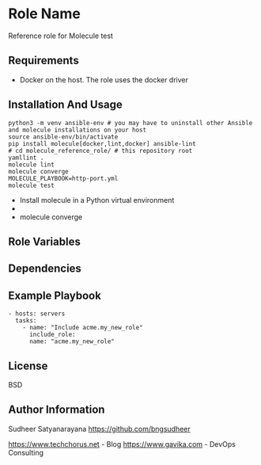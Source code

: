 Role Name
=========

Reference role for Molecule test


Requirements
------------

* Docker on the host. The role uses the docker driver

Installation And Usage
-----------------------
```shell
python3 -m venv ansible-env # you may have to uninstall other Ansible and molecule installations on your host
source ansible-env/bin/activate
pip install molecule[docker,lint,docker] ansible-lint
# cd molecule_reference_role/ # this repository root
yamllint .
molecule lint
molecule converge
MOLECULE_PLAYBOOK=http-port.yml
molecule test
```
* Install molecule in a Python virtual environment
* 
* molecule converge

Role Variables
--------------


Dependencies
------------

Example Playbook
----------------

    - hosts: servers
      tasks:
        - name: "Include acme.my_new_role"
          include_role:
          name: "acme.my_new_role"

License
-------

BSD

Author Information
------------------
Sudheer Satyanarayana
https://github.com/bngsudheer

https://www.techchorus.net - Blog
https://www.gavika.com - DevOps Consulting

